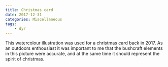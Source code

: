 ```yaml
---
title: Christmas card
date: 2017-12-31
categories: Miscellaneous
tags:
    - dyr
---
```

This watercolour illustration was used for a christmas card back in 2017. As an outdoors enthousiast it was important to me that the bushcraft elements in this picture were accurate, and at the same time it should represent the spirit of christmas.


